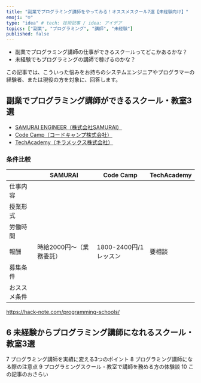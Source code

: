 ```yaml
---
title: "副業でプログラミング講師をやってみる！オススメスクール7選【未経験向け】"
emoji: "☺️"
type: "idea" # tech: 技術記事 / idea: アイデア
topics: ["副業", "プログラミング", "講師", "未経験"]
published: false
---
```


- 副業でプログラミング講師の仕事ができるスクールってどこかあるかな？
- 未経験でもプログラミングの講師で稼げるのかな？

この記事では、こういった悩みをお持ちのシステムエンジニアやプログラマーの経験者、または現役の方を対象に、回答します。

## 副業でプログラミング講師ができるスクール・教室3選
- [SAMURAI ENGINEER（株式会社SAMURAI）](https://lp.sejuku.net/lp_inh_02/?cid=moshimo&acid=moshimo&utm_source=moshimo&utm_medium=affiliate&utm_campaign=normal&argument=Voc114wW&dmai=a603471aeeb215&maf=1421_2612477.21248.0..1739263857.1650552485)
- [Code Camp（コードキャンプ株式会社）](https://af.moshimo.com/af/c/click?a_id=2612486&p_id=936&pc_id=1196&pl_id=14835&guid=ON)
- [TechAcademy（キラメックス株式会社）](https://af.moshimo.com/af/c/click?a_id=2612475&p_id=1555&pc_id=2816&pl_id=22706&url=https%3A%2F%2Ftechacademy.jp%2Fhtmlcss-trial%3Futm_source%3Dmoshimo%26utm_medium%3Daffiliate%26utm_campaign%3Dtextad)

### 条件比較
|  | SAMURAI | Code Camp | TechAcademy |
| ---- | ---- | ---- | ---- |
| 仕事内容 |  |  |  |
| 授業形式 |  |  |  |
| 労働時間 |  |  |  |
| 報酬 | 時給2000円～（業務委託） | 1800-2400円/1レッスン | 要相談 |
| 募集条件 |  |  |  |
| おススメ条件 |  |  |  |

https://hack-note.com/programming-schools/

## 6 未経験からプログラミング講師になれるスクール・教室3選
7 プログラミング講師を実績に変える3つのポイント
8 プログラミング講師になる際の注意点
9 プログラミングスクール・教室で講師を務める方の体験談
10 この記事のおさらい
